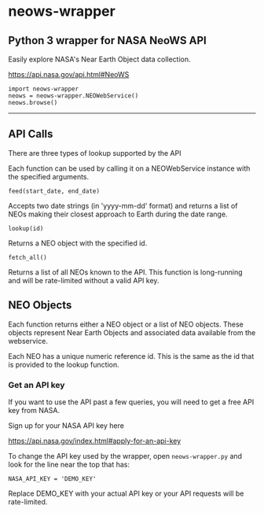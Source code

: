 # neows-wrapper

## Python 3 wrapper for NASA NeoWS API ##

Easily explore NASA's Near Earth Object
data collection.

https://api.nasa.gov/api.html#NeoWS


```
import neows-wrapper
neows = neows-wrapper.NEOWebService()
neows.browse()
```
_______________________________________

## API Calls ##

There are three types of lookup supported by the API

Each function can be used by calling it on a NEOWebService instance
with the specified arguments.

`feed(start_date, end_date)`

Accepts two date strings (in 'yyyy-mm-dd' format) and returns a list
of NEOs making their closest approach to Earth during the date
range.

`lookup(id)`

Returns a NEO object with the specified id.

`fetch_all()`

Returns a list of all NEOs known to the API.
This function is long-running and will be rate-limited
without a valid API key.


## NEO Objects ##

Each function returns either a NEO object or a list of NEO objects.
These objects represent Near Earth Objects and associated data
available from the webservice.

Each NEO has a unique numeric reference id. This is the same
as the id that is provided to the lookup function.


### Get an API key ###

If you want to use the API past a few queries,
you will need to get a free API key from NASA.

Sign up for your NASA API key here

https://api.nasa.gov/index.html#apply-for-an-api-key

To change the API key used by the wrapper,
open `neows-wrapper.py` and look for
the line near the top that has:

`NASA_API_KEY = 'DEMO_KEY'`

Replace DEMO_KEY with your actual API key or 
your API requests will be rate-limited.
